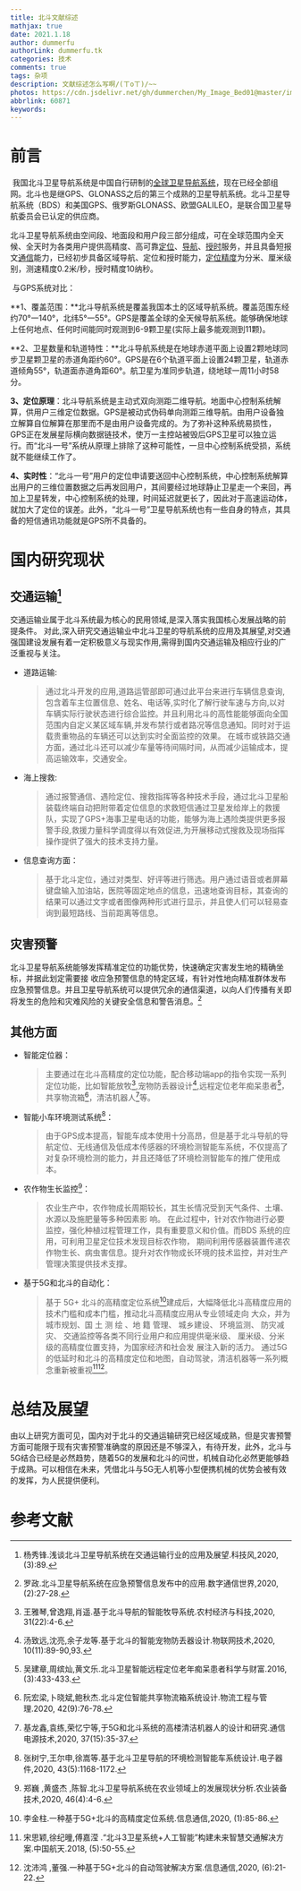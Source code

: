 ```yaml
---
title: 北斗文献综述
mathjax: true
date: 2021.1.18
author: dummerfu
authorLink: dummerfu.tk
categories: 技术
comments: true
tags: 杂项
description: 文献综述怎么写啊/(ㄒoㄒ)/~~
photos: https://cdn.jsdelivr.net/gh/dummerchen/My_Image_Bed01@master/img/20210105114700.jpg
abbrlink: 60871
keywords:
---
```




# 前言

​	我国北斗卫星导航系统是中国自行研制的[全球卫星导航系统](https://baike.baidu.com/item/全球卫星导航系统)，现在已经全部组网。北斗也是继GPS、GLONASS之后的第三个成熟的卫星导航系统。北斗卫星导航系统（BDS）和美国GPS、俄罗斯GLONASS、欧盟GALILEO，是联合国卫星导航委员会已认定的供应商。

​	北斗卫星导航系统由空间段、地面段和用户段三部分组成，可在全球范围内全天候、全天时为各类用户提供高精度、高可靠[定位](https://baike.baidu.com/item/定位/16912011)、[导航](https://baike.baidu.com/item/导航)、[授时](https://baike.baidu.com/item/授时)服务，并且具备短报文[通信](https://baike.baidu.com/item/通信/300982)能力，已经初步具备区域导航、定位和授时能力，[定位精度](https://baike.baidu.com/item/定位精度)为分米、厘米级别，测速精度0.2米/秒，授时精度10纳秒。

​	与GPS系统对比：

​	**1、覆盖范围：**北斗导航系统是覆盖我国本土的区域导航系统。覆盖范围东经约70°一140°，北纬5°一55°。GPS是覆盖全球的全天候导航系统。能够确保地球上任何地点、任何时间能同时观测到6-9颗卫星(实际上最多能观测到11颗)。

​	**2、卫星数量和轨道特性：**北斗导航系统是在地球赤道平面上设置2颗地球同步卫星颗卫星的赤道角距约60°。GPS是在6个轨道平面上设置24颗卫星，轨道赤道倾角55°，轨道面赤道角距60°。航卫星为准同步轨道，绕地球一周11小时58分。

​	**3、定位原理**：北斗导航系统是主动式双向测距二维导航。地面中心控制系统解算，供用户三维定位数据。GPS是被动式伪码单向测距三维导航。由用户设备独立解算自位解算在那里而不是由用户设备完成的。为了弥补这种系统易损性，GPS正在发展星际横向数据链技术，使万一主控站被毁后GPS卫星可以独立运行。而“北斗一号”系统从原理上排除了这种可能性，一旦中心控制系统受损，系统就不能继续工作了。

​	**4、实时性**：“北斗一号”用户的定位申请要送回中心控制系统，中心控制系统解算出用户的三维位置数据之后再发回用户，其间要经过地球静止卫星走一个来回，再加上卫星转发，中心控制系统的处理，时间延迟就更长了，因此对于高速运动体，就加大了定位的误差。此外，“北斗一号”卫星导航系统也有一些自身的特点，其具备的短信通讯功能就是GPS所不具备的。

# 国内研究现状

## 交通运输[^ 1]

​	交通运输业属于北斗系统最为核心的民用领域,是深入落实我国核心发展战略的前提条件。 对此,深入研究交通运输业中北斗卫星的导航系统的应用及其展望,对交通强国建设发展有着一定积极意义与现实作用,需得到国内交通运输及相应行业的广泛重视与关注。 

* 道路运输: 

    > ​	通过北斗开发的应用,道路运管部即可通过此平台来进行车辆信息查询,包含着车主位置信息、姓名、电话等,实时化了解行驶车速与方向,以对车辆实际行驶状态进行综合监控。并且利用北斗的高性能能够面向全国范围内自定义某区域车辆,并发布禁行或者路况等信息通知。同时对于运载贵重物品的车辆还可以达到实时全面监控的效果。 在城市或铁路交通方面，通过北斗还可以减少车量等待间隔时间，从而减少运输成本，提高运输效率，交通安全。

* 海上搜救:

    > 通过报警通信、遇险定位、搜救指挥等各种技术手段，通过北斗卫星船装载终端自动把附带着定位信息的求救短信通过卫星发给岸上的救援队，实现了GPS+海事卫星电话的功能，能够为海上遇险类提供更多报警手段,救援力量科学调度得以有效促进,为开展移动式搜救及现场指挥操作提供了强大的技术支持力量。

* 信息查询方面：

    > ​	基于北斗定位，通过对类型、好评等进行筛选。用户通过语音或者屏幕键盘输入加油站，医院等固定地点的信息，迅速地查询目标，其查询的结果可以通过文字或者图像两种形式进行显示，并且使人们可以轻易查询到最短路线、当前距离等信息。

## 灾害预警

​	 北斗卫星导航系统能够发挥精准定位的功能优势，快速确定灾害发生地的精确坐标，并据此划定需要接 收应急预警信息的特定区域，有针对性地向精准群体发布应急预警信息。并且卫星导航系统可以提供冗余的通信渠道，以向人们传播有关即将发生的危险和灾难风险的关键安全信息和警告消息。[^ 2] 

## 其他方面

* 智能定位器：

    > ​	主要通过在北斗高精度的定位功能，配合移动端app的指令实现一系列定位功能，比如智能放牧[^ 3],宠物防丢器设计[^ 4],远程定位老年痴呆患者[^ 5]，共享物流箱[^ 6]，清洁机器人[^ 7]等。 

* 智能小车环境测试系统[^ 8]：

    > ​	由于GPS成本提高，智能车成本使用十分高昂，但是基于北斗导航的导航定位、无线通信及低成本传感器的环境检测智能车系统，不仅提高了对复杂环境检测的能力，并且还降低了环境检测智能车的推广使用成本。

* 农作物生长监控[^ 9]：

    > 农业生产中，农作物成长周期较长，其生长情况受到天气条件、土壤、水源以及施肥量等多种因素影 响。 在此过程中，针对农作物进行必要监控，强化种植过程管理工作，具有重要意义和价值。而BDS 系统的应用，可利用卫星定位技术发现目标农作物， 期间利用传感器装置传递农作物生长、病虫害信息。提升对农作物成长环境的技术监控，并对生产管理决策提供技术支撑。

* 基于5G和北斗的自动化：

    > 基于 5G+ 北斗的高精度定位系统[^ 10]建成后，大幅降低北斗高精度应用的 技术门槛和成本门槛，推动北斗高精度应用从专业领域走向 大众，并为城市规划、国 土 测 绘 、地 籍 管理、 城乡建设、 环境监测、 防灾减灾、 交通监控等各类不同行业用户和应用提供毫米级、 厘米级、分米级的高精度位置支持，为国家经济和社会发 展注入新的活力。 通过5G的低延时和北斗的高精度定位和地图，自动驾驶，清洁机器等一系列概念重新被重视[^ 11][^ 12]。



# 总结及展望

​	由以上研究方面可见，国内对于北斗的交通运输研究已经区域成熟，但是灾害预警方面可能限于现有灾害预警准确度的原因还是不够深入，有待开发，此外，北斗与5G结合已经是必然趋势，随着5G的发展和北斗的问世，机械自动化必然更能够趋于成熟。可以相信在未来，凭借北斗与5G无人机等小型便携机械的优势会被有效的发挥，为人民提供便利。



# 参考文献

[^ 1]:  杨秀锋.浅谈北斗卫星导航系统在交通运输行业的应用及展望.科技风,2020, (3):89.
[^ 2]:  罗政.北斗卫星导航系统在应急预警信息发布中的应用.数字通信世界,2020, (2):27-28.
[^ 3]: 王雅琴,曾逸翔,肖遥.基于北斗导航的智能牧导系统.农村经济与科技,2020, 31(22):4-6.
[^ 4]: 汤致远,沈亮,余子龙等.基于北斗的智能宠物防丢器设计.物联网技术,2020, 10(11):89-90,93.
[^ 5]: 吴建章,周缤灿,黄文乐.北斗卫星智能远程定位老年痴呆患者科学与财富.2016, (3):433-433.
[^ 6]: 阮宏梁,卜晓斌,鲍秋杰.北斗定位智能共享物流箱系统设计.物流工程与管理.2020, 42(9):76-78.
[^ 7]: 基龙鑫,袁练,荣忆宁等,于5G和北斗系统的高楼清洁机器人的设计和研究.通信电源技术,2020, 37(15):35-37.
[^ 8]: 张树宁,王尔申,徐嵩等.基于北斗卫星导航的环境检测智能车系统设计.电子器件,2020, 43(5):1168-1172.
[^ 9]: 郑巍 ,黄盛杰 ,陈智.北斗卫星导航系统在农业领域上的发展现状分析.农业装备技术,2020, 46(4):4-6.
[^ 10]: 李金柱.一种基于5G+北斗的高精度定位系统.信息通信,2020, (1):85-86.
[^ 11]: 宋思颖,徐纪曈,傅嘉滢 .“北斗3卫星系统+人工智能”构建未来智慧交通解决方案.中国航天.2018, (5):50-55.
[^ 12]: 沈沛鸿 ,董强.一种基于5G+北斗的自动驾驶解决方案.信息通信,2020, (6):21-22.
[^ 13]: 于利娟,宋荣权,曹伟.基于北斗系统的银行智能提款箱锁研究数码设计(上).2020, 9(3):60-61.



